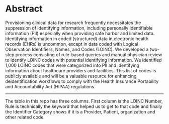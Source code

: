 # Abstract

Provisioning clinical data for research frequently necessitates the suppression of identifying information, including personally identifiable information (PII) especially when providing safe harbor and limited data. Identifying information in coded (structured) data in electronic health records (EHRs) is uncommon, except in data coded with Logical Observation Identifiers, Names, and Codes (LOINC). We developed a two-step process consisting of rule-based queries and manual physician review to identify LOINC codes with potential identifying information. We identified 1,000 LOINC codes that were categorized into PII and identifying information about healthcare providers and facilities. This list of codes is publicly available and will be a valuable resource for enhancing deidentification workflows to comply with the Health Insurance Portability and Accountability Act (HIPAA) regulations. 


-------------------------------------
The table in this repo has three columns. First column is the LOINC Number, Rule is technically the keyword that helped us to get to that code and finally the Identifier Category shows if it is a Provider, Patient, organization and other related code.

